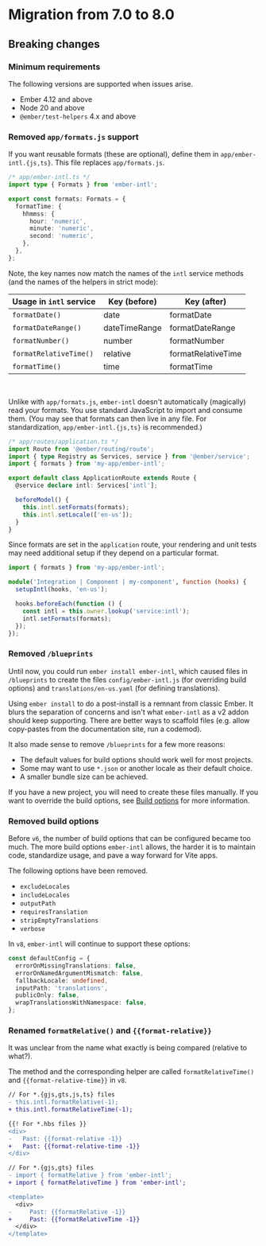 # Migration from 7.0 to 8.0

## Breaking changes

### Minimum requirements

The following versions are supported when issues arise.

- Ember 4.12 and above
- Node 20 and above
- `@ember/test-helpers` 4.x and above


### Removed `app/formats.js` support

If you want reusable formats (these are optional), define them in `app/ember-intl.{js,ts}`. This file replaces `app/formats.js`.

```ts
/* app/ember-intl.ts */
import type { Formats } from 'ember-intl';

export const formats: Formats = {
  formatTime: {
    hhmmss: {
      hour: 'numeric',
      minute: 'numeric',
      second: 'numeric',
    },
  },
};
```

Note, the key names now match the names of the `intl` service methods (and the names of the helpers in strict mode):

| Usage in `intl` service | Key (before) | Key (after) |
|--|--|--|
| `formatDate()` | date | formatDate |
| `formatDateRange()` | dateTimeRange | formatDateRange |
| `formatNumber()` | number | formatNumber |
| `formatRelativeTime()` | relative | formatRelativeTime |
| `formatTime()` | time | formatTime |

<br>

Unlike with `app/formats.js`, `ember-intl` doesn't automatically (magically) read your formats. You use standard JavaScript to import and consume them. (You may see that formats can then live in any file. For standardization, `app/ember-intl.{js,ts}` is recommended.)

```ts
/* app/routes/application.ts */
import Route from '@ember/routing/route';
import { type Registry as Services, service } from '@ember/service';
import { formats } from 'my-app/ember-intl';

export default class ApplicationRoute extends Route {
  @service declare intl: Services['intl'];

  beforeModel() {
    this.intl.setFormats(formats);
    this.intl.setLocale(['en-us']);
  }
}
```

Since formats are set in the `application` route, your rendering and unit tests may need additional setup if they depend on a particular format.

```ts
import { formats } from 'my-app/ember-intl';

module('Integration | Component | my-component', function (hooks) {
  setupIntl(hooks, 'en-us');

  hooks.beforeEach(function () {
    const intl = this.owner.lookup('service:intl');
    intl.setFormats(formats);
  });
});
```


### Removed `/blueprints`

Until now, you could run `ember install ember-intl`, which caused files in `/blueprints` to create the files `config/ember-intl.js` (for overriding build options) and `translations/en-us.yaml` (for defining translations).

Using `ember install` to do a post-install is a remnant from classic Ember. It blurs the separation of concerns and isn't what `ember-intl` as a v2 addon should keep supporting. There are better ways to scaffold files (e.g. allow copy-pastes from the documentation site, run a codemod).

It also made sense to remove `/blueprints` for a few more reasons:

- The default values for build options should work well for most projects.
- Some may want to use `*.json` or another locale as their default choice.
- A smaller bundle size can be achieved. 

If you have a new project, you will need to create these files manually. If you want to override the build options, see [Build options](../advanced/build-options) for more information.


### Removed build options

Before `v6`, the number of build options that can be configured became too much. The more build options `ember-intl` allows, the harder it is to maintain code, standardize usage, and pave a way forward for Vite apps.

The following options have been removed.

- `excludeLocales`
- `includeLocales`
- `outputPath`
- `requiresTranslation`
- `stripEmptyTranslations`
- `verbose`

In `v8`, `ember-intl` will continue to support these options:

```ts
const defaultConfig = {
  errorOnMissingTranslations: false,
  errorOnNamedArgumentMismatch: false,
  fallbackLocale: undefined,
  inputPath: 'translations',
  publicOnly: false,
  wrapTranslationsWithNamespace: false,
};
```


### Renamed `formatRelative()` and `{{format-relative}}`

It was unclear from the name what exactly is being compared (relative to what?).

The method and the corresponding helper are called `formatRelativeTime()` and `{{format-relative-time}}` in `v8`.

```diff
// For *.{gjs,gts,js,ts} files
- this.intl.formatRelative(-1);
+ this.intl.formatRelativeTime(-1);
```

```diff
{{! For *.hbs files }}
<div>
-   Past: {{format-relative -1}}
+   Past: {{format-relative-time -1}}
</div>
```

```diff
// For *.{gjs,gts} files
- import { formatRelative } from 'ember-intl';
+ import { formatRelativeTime } from 'ember-intl';

<template>
  <div>
-     Past: {{formatRelative -1}}
+     Past: {{formatRelativeTime -1}}
  </div>
</template>
```
